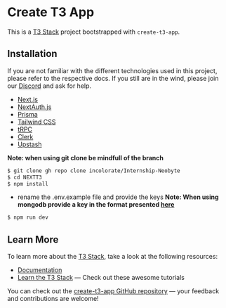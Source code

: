# Create T3 App

This is a [T3 Stack](https://create.t3.gg/) project bootstrapped with `create-t3-app`.

## Installation

If you are not familiar with the different technologies used in this project, please refer to the respective docs. If you still are in the wind, please join our [Discord](https://t3.gg/discord) and ask for help.

- [Next.js](https://nextjs.org)
- [NextAuth.js](https://next-auth.js.org)
- [Prisma](https://prisma.io)
- [Tailwind CSS](https://tailwindcss.com)
- [tRPC](https://trpc.io)
- [Clerk](https://clerk.com/)
- [Upstash](https://console.upstash.com/login)

**Note: when using git clone be mindfull of the branch**

```bash
$ git clone gh repo clone incolorate/Internship-Neobyte 
$ cd NEXTT3
$ npm install
```
* rename the .env.example file and provide the keys
**Note: When using mongodb provide a key in the format presented [here](https://www.prisma.io/docs/concepts/database-connectors/mongodb)**

```bash
$ npm run dev
```


## Learn More

To learn more about the [T3 Stack](https://create.t3.gg/), take a look at the following resources:

- [Documentation](https://create.t3.gg/)
- [Learn the T3 Stack](https://create.t3.gg/en/faq#what-learning-resources-are-currently-available) — Check out these awesome tutorials

You can check out the [create-t3-app GitHub repository](https://github.com/t3-oss/create-t3-app) — your feedback and contributions are welcome!
